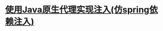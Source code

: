 # [使用Java原生代理实现注入(仿spring依赖注入)](https://matrixseven.github.io/2015/12/09/%E4%BD%BF%E7%94%A8Java%E5%8E%9F%E7%94%9F%E4%BB%A3%E7%90%86%E5%AE%9E%E7%8E%B0%E6%B3%A8%E5%85%A5/)